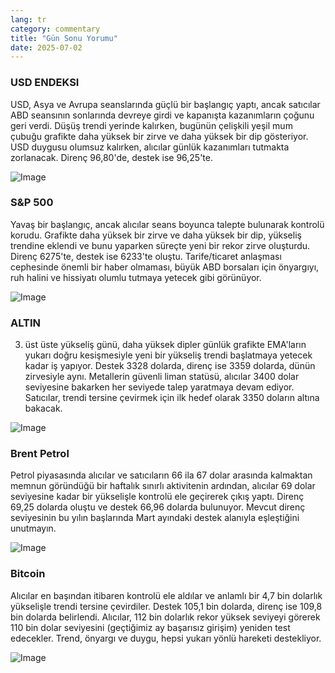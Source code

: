 ```yaml
---
lang: tr
category: commentary
title: "Gün Sonu Yorumu"
date: 2025-07-02
---
```


### USD ENDEKSI

USD, Asya ve Avrupa seanslarında güçlü bir başlangıç yaptı, ancak satıcılar ABD seansının sonlarında devreye girdi ve kapanışta kazanımların çoğunu geri verdi. Düşüş trendi yerinde kalırken, bugünün çelişkili yeşil mum çubuğu grafikte daha yüksek bir zirve ve daha yüksek bir dip gösteriyor. USD duygusu olumsuz kalırken, alıcılar günlük kazanımları tutmakta zorlanacak. Direnç 96,80'de, destek ise 96,25'te.

![Image](https://markleighedu.github.io/img/Jul-2025/02-Jul-2025/usdindex.jpg)

### S&P 500

Yavaş bir başlangıç, ancak alıcılar seans boyunca talepte bulunarak kontrolü korudu. Grafikte daha yüksek bir zirve ve daha yüksek bir dip, yükseliş trendine eklendi ve bunu yaparken süreçte yeni bir rekor zirve oluşturdu. Direnç 6275'te, destek ise 6233'te oluştu. Tarife/ticaret anlaşması cephesinde önemli bir haber olmaması, büyük ABD borsaları için önyargıyı, ruh halini ve hissiyatı olumlu tutmaya yetecek gibi görünüyor.

![Image](https://markleighedu.github.io/img/Jul-2025/02-Jul-2025/sp500.jpg)

### ALTIN

3. üst üste yükseliş günü, daha yüksek dipler günlük grafikte EMA'ların yukarı doğru kesişmesiyle yeni bir yükseliş trendi başlatmaya yetecek kadar iş yapıyor. Destek 3328 dolarda, direnç ise 3359 dolarda, dünün zirvesiyle aynı. Metallerin güvenli liman statüsü, alıcılar 3400 dolar seviyesine bakarken her seviyede talep yaratmaya devam ediyor. Satıcılar, trendi tersine çevirmek için ilk hedef olarak 3350 doların altına bakacak.

![Image](https://markleighedu.github.io/img/Jul-2025/02-Jul-2025/gold.jpg)

### Brent Petrol

Petrol piyasasında alıcılar ve satıcıların 66 ila 67 dolar arasında kalmaktan memnun göründüğü bir haftalık sınırlı aktivitenin ardından, alıcılar 69 dolar seviyesine kadar bir yükselişle kontrolü ele geçirerek çıkış yaptı. Direnç 69,25 dolarda oluştu ve destek 66,96 dolarda bulunuyor. Mevcut direnç seviyesinin bu yılın başlarında Mart ayındaki destek alanıyla eşleştiğini unutmayın.

![Image](https://markleighedu.github.io/img/Jul-2025/02-Jul-2025/brentoil.jpg)

### Bitcoin

Alıcılar en başından itibaren kontrolü ele aldılar ve anlamlı bir 4,7 bin dolarlık yükselişle trendi tersine çevirdiler. Destek 105,1 bin dolarda, direnç ise 109,8 bin dolarda belirlendi. Alıcılar, 112 bin dolarlık rekor yüksek seviyeyi görerek 110 bin dolar seviyesini (geçtiğimiz ay başarısız girişim) yeniden test edecekler. Trend, önyargı ve duygu, hepsi yukarı yönlü hareketi destekliyor.

![Image](https://markleighedu.github.io/img/Jul-2025/02-Jul-2025/bitcoin.jpg)

